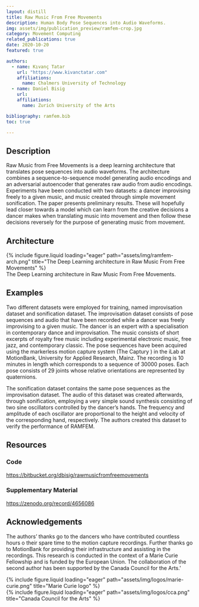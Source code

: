 ```yaml
---
layout: distill
title: Raw Music From Free Movements
description: Human Body Pose Sequences into Audio Waveforms.
img: assets/img/publication_preview/ramfem-crop.jpg
category: Movement Computing
related_publications: true
date: 2020-10-20
featured: true

authors:
  - name: Kıvanç Tatar
    url: "https://www.kivanctatar.com"
    affiliations:
      name: Chalmers University of Technology
  - name: Daniel Bisig
    url: 
    affiliations: 
      name: Zurich University of the Arts

bibliography: ramfem.bib
toc: true

---
```

## Description
Raw Music from Free Movements<d-cite key="bisig_raw_2021"></d-cite> is a deep learning architecture that translates pose sequences into audio waveforms. The architecture combines a sequence-to-sequence model generating audio encodings and an adversarial autoencoder that generates raw audio from audio encodings. Experiments have been conducted with two datasets: a dancer improvising freely to a given music, and music created through simple movement sonification. The paper presents preliminary results. These will hopefully lead closer towards a model which can learn from the creative decisions a dancer makes when translating music into movement and then follow these decisions reversely for the purpose of generating music from movement.
## Architecture

<div class="fake-img l-page-outset">
{% include figure.liquid loading="eager" path="assets/img/ramfem-arch.png" title="The Deep Learning architecture in Raw Music From Free Movements" %}
</div>
<div class="caption">
    The Deep Learning architecture in Raw Music From Free Movements.
</div>

## Examples

Two different datasets were employed for training, named improvisation dataset and sonification dataset. The improvisation dataset consists of pose sequences and audio that have been recorded while a dancer was freely improvising to a given music. The dancer is an expert with a specialisation in contemporary dance and improvisation. The music consists of short excerpts of royalty free music including experimental electronic music, free jazz, and contemporary classic. The pose sequences have been acquired using the markerless motion capture system (The Captury ) in the iLab at MotionBank, University for Applied Research, Mainz. The recording is 10 minutes in length which corresponds to a sequence of 30000 poses. Each pose consists of 29 joints whose relative orientations are represented by quaternions.

The sonification dataset contains the same pose sequences as the improvisation dataset. The audio of this dataset was created afterwards, through sonification, employing a very simple sound synthesis consisting of two sine oscillators controlled by the dancer’s hands. The frequency and amplitude of each oscillator are proportional to the height and velocity of the corresponding hand, respectively. The authors created this dataset to verify the performance of RAMFEM.

## Resources

### Code
<i class="fa-brands fa-github"></i> <a>https://bitbucket.org/dbisig/rawmusicfromfreemovements</a>

### Supplementary Material

<i class="fa-solid fa-plus"></i> <a>https://zenodo.org/record/4656086</a>

## Acknowledgements

The authors’ thanks go to the dancers who have contributed countless hours o their spare time to the motion capture recordings. Further thanks go to MotionBank for providing their infrastructure and assisting in the recordings. This research is conducted in the context of a Marie Curie Fellowship and is funded by the European Union. The collaboration of the second author has been supported by the Canada Council for the Arts.'

<div>
  <div class="row">
      <div class="col-sm mt-3 mt-md-0">
          {% include figure.liquid loading="eager" path="assets/img/logos/marie-curie.png" title="Marie Curie logo" %}
      </div>
      <div class="col-sm mt-3 mt-md-0">
          {% include figure.liquid loading="eager" path="assets/img/logos/cca.png" title="Canada Council for the Arts" %}
      </div>
  </div>
</div>